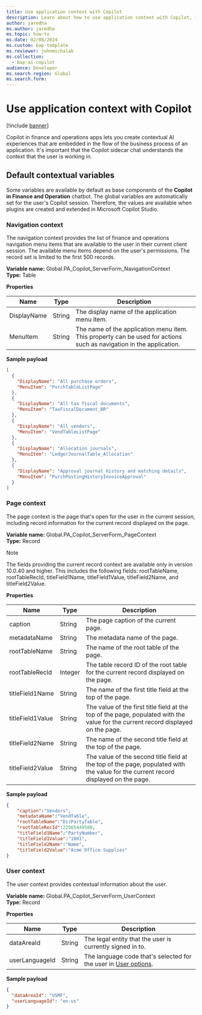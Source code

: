 ```yaml
---
title: Use application context with Copilot
description: Learn about how to use application context with Copilot, including an outline of default contextual variables, navigation context, page context, and user context.
author: jaredha
ms.author: jaredha
ms.topic: how-to
ms.date: 02/08/2024
ms.custom: bap-template
ms.reviewer: johnmichalak
ms.collection:
  - bap-ai-copilot
audience: Developer
ms.search.region: Global
ms.search.form:
---
```


# Use application context with Copilot

[!include [banner](../includes/banner.md)]

Copilot in finance and operations apps lets you create contextual AI experiences that are embedded in the flow of the business process of an application. It's important that the Copilot sidecar chat understands the context that the user is working in.

## Default contextual variables

Some variables are available by default as base components of the **Copilot in Finance and Operation** chatbot. The global variables are automatically set for the user's Copilot session. Therefore, the values are available when plugins are created and extended in Microsoft Copilot Studio.

### Navigation context

The navigation context provides the list of finance and operations navigation menu items that are available to the user in their current client session. The available menu items depend on the user's permissions. The record set is limited to the first 500 records.

**Variable name:** Global.PA\_Copilot\_ServerForm\_NavigationContext<br>
**Type:** Table

**Properties**

| Name | Type | Description |
| --- | --- | --- |
| DisplayName | String | The display name of the application menu item. |
| MenuItem | String | The name of the application menu item. This property can be used for actions such as navigation in the application. |

**Sample payload**

```json
[
  {
    "DisplayName": "All purchase orders",
    "MenuItem": "PurchTableListPage"
  },
  {
    "DisplayName": "All tax fiscal documents",
    "MenuItem": "TaxFiscalDocument_BR"
  },
  {
    "DisplayName": "All vendors",
    "MenuItem": "VendTableListPage"
  },
  {
    "DisplayName": "Allocation journals",
    "MenuItem": "LedgerJournalTable_Allocation"
  },
  {
    "DisplayName": "Approval journal history and matching details",
    "MenuItem": "PurchPostingHistoryInvoiceApproval"
  }
]
```

### Page context

The page context is the page that's open for the user in the current session, including record information for the current record displayed on the page.

**Variable name:** Global.PA\_Copilot\_ServerForm\_PageContext<br>
**Type:** Record

> [!NOTE]
> The fields providing the current record context are available only in version 10.0.40 and higher. This includes the following fields: rootTableName, rootTableRecId, titleField1Name, titleField1Value, titleField2Name, and titleField2Value. 

**Properties**

| Name | Type | Description |
| --- | --- | --- |
| caption | String | The page caption of the current page. |
| metadataName | String | The metadata name of the page. |
| rootTableName | String | The name of the root table of the page. | 
| rootTableRecId | Integer | The table record ID of the root table for the current record displayed on the page. |
| titleField1Name | String | The name of the first title field at the top of the page. | 
| titleField1Value | String | The value of the first title field at the top of the page, populated with the value for the current record displayed on the page. |
| titleField2Name | String | The name of the second title field at the top of the page. |
| titleField2Value | String | The value of the second title field at the top of the page, populated with the value for the current record displayed on the page. |

**Sample payload**

```json
{
	"caption":"Vendors",
	"metadataName":"VendTable",
	"rootTableName":"DirPartyTable",
	"rootTableRecId":22565449580,
	"titleField1Name":"PartyNumber",
	"titleField1Value":"1001",
	"titleField2Name":"Name",
	"titleField2Value":"Acme Office Supplies"
}
```

### User context

The user context provides contextual information about the user.

**Variable name:** Global.PA\_Copilot\_ServerForm\_UserContext<br>
**Type:** Record

**Properties**

| Name | Type | Description |
| --- | --- | --- |
| dataAreaId | String | The legal entity that the user is currently signed in to. |
| userLanguageId | String | The language code that's selected for the user in [User options](../get-started/personalize-user-experience.md#system-wide-options-for-the-current-user). |

**Sample payload**

```json
{
  "dataAreaId": "USMF",
  "userLanguageId": "en-us"
}
```
